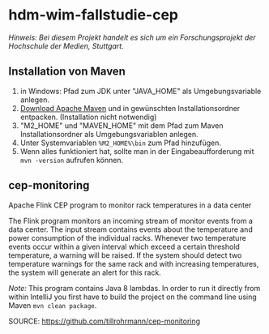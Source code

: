 # hdm-wim-fallstudie-cep

*Hinweis: Bei diesem Projekt handelt es sich um ein Forschungsprojekt der Hochschule der Medien, Stuttgart.*

## Installation von Maven
 1. in Windows: Pfad zum JDK unter "JAVA_HOME" als Umgebungsvariable anlegen.
 2. [Download Apache Maven](http://maven.apache.org/download.cgi) und in gewünschten Installationsordner entpacken. (Installation nicht notwendig)
 3. "M2_HOME" und "MAVEN_HOME" mit dem Pfad zum Maven Installationsordner als Umgebungsvariablen anlegen.
 4. Unter Systemvariablen `%M2_HOME%\bin` zum Pfad hinzufügen.
 5. Wenn alles funktioniert hat, sollte man in der Eingabeaufforderung mit `mvn -version` aufrufen können.
 
 

## cep-monitoring
Apache Flink CEP program to monitor rack temperatures in a data center

The Flink program monitors an incoming stream of monitor events from a data center.
The input stream contains events about the temperature and power consumption of the individual racks.
Whenever two temperature events occur within a given interval which exceed a certain threshold temperature, a warning will be raised.
If the system should detect two temperature warnings for the same rack and with increasing temperatures, the system will generate an alert for this rack.

*Note:* This program contains Java 8 lambdas.
 In order to run it directly from within IntelliJ you first have to build the project on the command line using Maven `mvn clean package`.
 
 SOURCE: https://github.com/tillrohrmann/cep-monitoring
 

